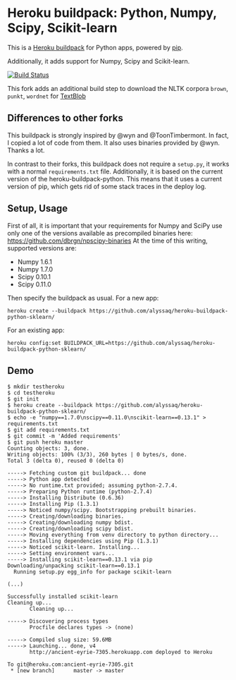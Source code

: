 Heroku buildpack: Python, Numpy, Scipy, Scikit-learn
====================================================

This is a [Heroku buildpack](http://devcenter.heroku.com/articles/buildpacks)
for Python apps, powered by [pip](http://www.pip-installer.org/).

Additionally, it adds support for Numpy, Scipy and Scikit-learn.

[![Build Status](https://secure.travis-ci.org/dbrgn/heroku-buildpack-python-sklearn.png?branch=master)](http://travis-ci.org/dbrgn/heroku-buildpack-python-sklearn)

This fork adds an additional build step to download the NLTK corpora 
`brown`, `punkt`, `wordnet` for [TextBlob](http://textblob.readthedocs.org/en/latest/)

Differences to other forks
--------------------------

This buildpack is strongly inspired by @wyn and @ToonTimbermont. In fact, I
copied a lot of code from them. It also uses binaries provided by @wyn. Thanks
a lot.

In contrast to their forks, this buildpack does not require a `setup.py`, it
works with a normal `requirements.txt` file. Additionally, it is based on the
current version of the heroku-buildpack-python. This means that it uses a
current version of pip, which gets rid of some stack traces in the deploy log.

Setup, Usage
------------

First of all, it is important that your requirements for Numpy and SciPy use
only one of the versions available as precompiled binaries here:
https://github.com/dbrgn/npscipy-binaries At the time of this writing,
supported versions are:

- Numpy 1.6.1
- Numpy 1.7.0
- Scipy 0.10.1
- Scipy 0.11.0

Then specify the buildpack as usual. For a new app:

    heroku create --buildpack https://github.com/alyssaq/heroku-buildpack-python-sklearn/

For an existing app:

    heroku config:set BUILDPACK_URL=https://github.com/alyssaq/heroku-buildpack-python-sklearn/

Demo
----

    $ mkdir testheroku
    $ cd testheroku
    $ git init
    $ heroku create --buildpack https://github.com/alyssaq/heroku-buildpack-python-sklearn/
    $ echo -e "numpy==1.7.0\nscipy==0.11.0\nscikit-learn==0.13.1" > requirements.txt
    $ git add requirements.txt
    $ git commit -m 'Added requirements'
    $ git push heroku master
    Counting objects: 3, done.
    Writing objects: 100% (3/3), 260 bytes | 0 bytes/s, done.
    Total 3 (delta 0), reused 0 (delta 0)

    -----> Fetching custom git buildpack... done
    -----> Python app detected
    -----> No runtime.txt provided; assuming python-2.7.4.
    -----> Preparing Python runtime (python-2.7.4)
    -----> Installing Distribute (0.6.36)
    -----> Installing Pip (1.3.1)
    -----> Noticed numpy/scipy. Bootstrapping prebuilt binaries.
    -----> Creating/downloading binaries.
    -----> Creating/downloading numpy bdist.
    -----> Creating/downloading scipy bdist.
    -----> Moving everything from venv directory to python directory...
    -----> Installing dependencies using Pip (1.3.1)
    -----> Noticed scikit-learn. Installing...
    -----> Setting environment vars...
    -----> Installing scikit-learn==0.13.1 via pip
    Downloading/unpacking scikit-learn==0.13.1
      Running setup.py egg_info for package scikit-learn

    (...)

    Successfully installed scikit-learn
    Cleaning up...
           Cleaning up...

    -----> Discovering process types
           Procfile declares types -> (none)

    -----> Compiled slug size: 59.6MB
    -----> Launching... done, v4
           http://ancient-eyrie-7305.herokuapp.com deployed to Heroku

    To git@heroku.com:ancient-eyrie-7305.git
     * [new branch]      master -> master
